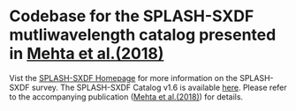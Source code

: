 # Codebase for the SPLASH-SXDF mutliwavelength catalog presented in [Mehta et al.(2018)](http://adsabs.harvard.edu/abs/2018ApJS..235...36M)

Vist the [SPLASH-SXDF Homepage](https://z.umn.edu/SXDF) for more information on the SPLASH-SXDF survey. The SPLASH-SXDF Catalog v1.6 is available [here](http://z.umn.edu/SXDF_catalog). Please refer to the accompanying publication ([Mehta et al.(2018)](http://adsabs.harvard.edu/abs/2018ApJS..235...36M)) for details.
